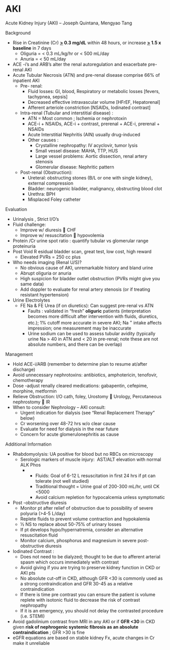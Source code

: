 # AKI

Acute Kidney Injury (AKI) – Joseph Quintana, Mengyao Tang

Background

-   Rise
    in Creatinine (Cr) **<u>\></u> 0.3 mg/dL** within 48 hours, or
    increase **<u>\></u> 1.5 x baseline** in 7 days
    -   Oliguria = \< 0.3 mL/kg/hr or \< 500 mL/day
    -   Anuria = \< 50 mL/day
-   ACE
    -i’s and ARB’s alter the renal autoregulation and exacerbate
    pre-renal AKI
-   Acute
    Tubular Necrosis (ATN)
    and pre-renal disease comprise 66% of inpatient AKI
    -   Pre-
        renal:
        -   Fluid losses: GI, blood, Respiratory or metabolic losses
            \[fevers, tachypnea, sepsis\]
        -   Decreased
            effective intravascular volume \[HFrEF, Hepatorenal\]
        -   Afferent
            arteriole constriction \[NSAIDs, Iodinated contrast\]
    -   Intra-renal (Tubular and interstitial disease)
        :
        -   ATN =
            Most
            common
            ;
            Ischemia or nephrotoxin
        -   ACE-i + NSAIDs, ACE-i + contrast, prerenal + ACE-i,
            prerenal + NSAIDs
        -   Acute
            Interstitial
            Nephritis (AIN) usually drug-induced
        -   Other
            causes
            :
            -   Crystalline nephropathy: IV acyclovir, tumor lysis
            -   Small vessel disease: MAHA, TTP, HUS
            -   Large vessel problems: Aortic dissection, renal artery
                stenosis
            -   Glomerular disease: Nephritic pattern
    -   Post-renal (Obstruction):
        -   Ureteral: obstructing stones (B/L or one with single
            kidney), external compression
        -   Bladder: neurogenic bladder, malignancy, obstructing blood
            clot
        -   Urethra: BPH
        -   Misplaced Foley catheter

Evaluation

-   Urinalysis
    , Strict I/O’s
-   Fluid
    challenge:
    -   Improve
        w/ diuresis
        
        CHF
    -   Improve
        w/ resuscitation
        
        hypovolemia
-   Protein
    /Cr urine spot ratio
    : quantify tubular vs glomerular range proteinuria
-   Post
    Void R
    esidual bladder scan, great test, low cost, high reward
    -   Elevated PVRs = 250 cc plus
-   Who
    needs imaging (Renal U/S)?
    -   No obvious cause of AKI, unremarkable history and bland urine
    -   Abrupt oliguria or anuria
    -   High suspicion for bladder outlet obstruction (PVRs might give
        you same data)
    -   Add doppler to evaluate for renal artery stenosis (or if
        treating resistant hypertension)
-   Urine
    Electrolytes
    -   FE
        Na
        &
        FE Urea (if on diuretics): Can suggest pre-renal vs ATN
        -   Faults
            :
            validated in “fresh” **oliguric** patients (interpretation
            becomes more difficult after intervention with fluids,
            diuretics, etc.); 1% cutoff more accurate in severe AKI; Na
            <sup>+</sup> intake affects impression; one measurement may
            be inaccurate
        -   Urine sodium can be used to assess tubular avidity
            (typically urine Na > 40 in ATN and \< 20 in pre-renal; note
            these are not absolute numbers, and there can be overlap)

Management

-   Hold
    ACE-i/ARB (remember to determine plan to resume at/after discharge)
-   Avoid unnecessary nephrotoxins: antibiotics, amphotericin,
    tenofovir, chemotherapy
-   Dose
    -adjust renally cleared medications: gabapentin, cefepime, morphine,
    metformin
-   Relieve
    Obstruction: I/O cath, foley, Urostomy
    
    Urology,
    Percutaneous nephrostomy
    
    IR
-   When
    to consider Nephrology – AKI consult:
    -   Urgent indication for dialysis (see “Renal Replacement Therapy”
        below)
    -   Cr worsening over 48-72 hrs w/o clear cause
    -   Evaluate for need for dialysis in the near future
    -   Concern for acute glomerulonephritis as cause

Additional Information

-   Rhabdomyolysis:
    UA positive for blood but no RBCs on microscopy
    -   Serologic markers of muscle injury:  AST/ALT elevation with
        normal ALK Phos
        -   -   Fluids:
                Goal of 6-12 L resuscitation in first 24 hrs if pt can
                tolerate (not well studied)
            -   Traditional thought = Urine goal of 200-300 mL/hr, until
                CK \<5000
            -   Avoid calcium repletion for hypocalcemia unless
                symptomatic
-   Post
    -obstructive diuresis
    -   Monitor pt after relief of obstruction due to possibility of
        severe polyuria (>4-5 L/day)
    -   Replete fluids to prevent volume contraction and hypokalemia
    -   ½ NS to replace about 50-75% of urinary losses
    -   If pt develops hypo/hypernatremia, consider an alternative
        resuscitation fluid
    -   Monitor calcium, phosphorus and magnesium in severe
        post-obstructive diuresis
-   Iodinated
    Contrast
    :
    -   Does not need to be dialyzed; thought to be due to afferent
        arterial spasm which occurs immediately with contrast
    -   Avoid giving if you are trying to preserve kidney function in
        CKD or AKI pts
    -   No absolute cut-off in CKD, although GFR \<30 is commonly used
        as a strong contraindication and GFR 30-45 as a relative
        contraindication
    -   If there is time pre contrast you can ensure the patient is
        volume replete with isotonic fluid to decrease the risk of
        contrast nephropathy
    -   If it is an emergency, you should not delay the contrasted
        procedure (i.e. STEMI)
-   Avoid
    gadolinium contrast from MRI in any AKI or if **GFR \<30** in CKD
    given **risk of nephrogenic systemic fibrosis as an absolute
    contraindication** ; GFR >30 is fine
-   eGFR
    equations are based on stable kidney Fx, acute changes in Cr make it
    unreliable
